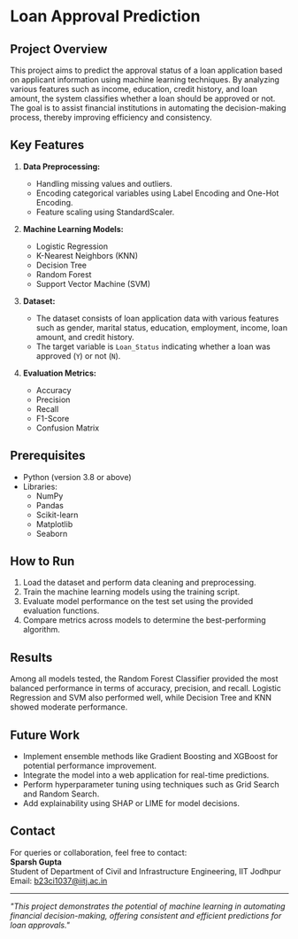 # Loan Approval Prediction

## Project Overview
This project aims to predict the approval status of a loan application based on applicant information using machine learning techniques. By analyzing various features such as income, education, credit history, and loan amount, the system classifies whether a loan should be approved or not. The goal is to assist financial institutions in automating the decision-making process, thereby improving efficiency and consistency.

## Key Features
1. **Data Preprocessing:**
   - Handling missing values and outliers.
   - Encoding categorical variables using Label Encoding and One-Hot Encoding.
   - Feature scaling using StandardScaler.

2. **Machine Learning Models:**
   - Logistic Regression
   - K-Nearest Neighbors (KNN)
   - Decision Tree
   - Random Forest
   - Support Vector Machine (SVM)

3. **Dataset:**
   - The dataset consists of loan application data with various features such as gender, marital status, education, employment, income, loan amount, and credit history.
   - The target variable is `Loan_Status` indicating whether a loan was approved (`Y`) or not (`N`).

4. **Evaluation Metrics:**
   - Accuracy
   - Precision
   - Recall
   - F1-Score
   - Confusion Matrix

## Prerequisites
- Python (version 3.8 or above)
- Libraries:
  - NumPy
  - Pandas
  - Scikit-learn
  - Matplotlib
  - Seaborn

## How to Run
1. Load the dataset and perform data cleaning and preprocessing.
2. Train the machine learning models using the training script.
3. Evaluate model performance on the test set using the provided evaluation functions.
4. Compare metrics across models to determine the best-performing algorithm.

## Results
Among all models tested, the Random Forest Classifier provided the most balanced performance in terms of accuracy, precision, and recall. Logistic Regression and SVM also performed well, while Decision Tree and KNN showed moderate performance.

## Future Work
- Implement ensemble methods like Gradient Boosting and XGBoost for potential performance improvement.
- Integrate the model into a web application for real-time predictions.
- Perform hyperparameter tuning using techniques such as Grid Search and Random Search.
- Add explainability using SHAP or LIME for model decisions.

## Contact
For queries or collaboration, feel free to contact:  
**Sparsh Gupta**  
Student of Department of Civil and Infrastructure Engineering, IIT Jodhpur  
Email: b23ci1037@iitj.ac.in

---
*"This project demonstrates the potential of machine learning in automating financial decision-making, offering consistent and efficient predictions for loan approvals."*
